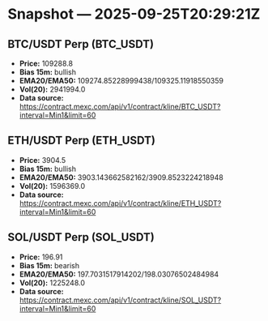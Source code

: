 # Snapshot — 2025-09-25T20:29:21Z

## BTC/USDT Perp (BTC_USDT)
- **Price:** 109288.8
- **Bias 15m:** bullish
- **EMA20/EMA50:** 109274.85228999438/109325.11918550359
- **Vol(20):** 2941994.0
- **Data source:** https://contract.mexc.com/api/v1/contract/kline/BTC_USDT?interval=Min1&limit=60

## ETH/USDT Perp (ETH_USDT)
- **Price:** 3904.5
- **Bias 15m:** bullish
- **EMA20/EMA50:** 3903.143662582162/3909.8523224218948
- **Vol(20):** 1596369.0
- **Data source:** https://contract.mexc.com/api/v1/contract/kline/ETH_USDT?interval=Min1&limit=60

## SOL/USDT Perp (SOL_USDT)
- **Price:** 196.91
- **Bias 15m:** bearish
- **EMA20/EMA50:** 197.7031517914202/198.03076502484984
- **Vol(20):** 1225248.0
- **Data source:** https://contract.mexc.com/api/v1/contract/kline/SOL_USDT?interval=Min1&limit=60
